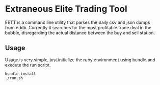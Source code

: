 # Extraneous Elite Trading Tool

EETT is a command line utility that parses the daily csv and json dumps from
eddb. Currently it searches for the most profitable trade deal in the bubble,
disregarding the actual distance between the buy and sell station.

## Usage

Usage is very simple, just initialize the ruby environment using bundle and
execute the run script.

    bundle install
    ./run.sh
